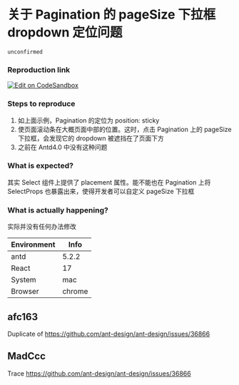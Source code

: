 # 关于 Pagination 的 pageSize 下拉框 dropdown 定位问题

`unconfirmed`

### Reproduction link

[![Edit on CodeSandbox](https://codesandbox.io/static/img/play-codesandbox.svg)](https://codesandbox.io/s/elated-driscoll-7fcy71?file=/src/App.tsx:126-127)

### Steps to reproduce

1. 如上面示例，Pagination 的定位为 position: sticky
2. 使页面滚动条在大概页面中部的位置。这时，点击 Pagination 上的 pageSize 下拉框，会发现它的 dropdown 被遮挡在了页面下方
3. 之前在 Antd4.0 中没有这种问题

### What is expected?

其实 Select 组件上提供了 placement 属性。能不能也在 Pagination 上将 SelectProps 也暴露出来，使得开发者可以自定义 pageSize 下拉框

### What is actually happening?

实际并没有任何办法修改

| Environment | Info   |
| ----------- | ------ |
| antd        | 5.2.2  |
| React       | 17     |
| System      | mac    |
| Browser     | chrome |

<!-- generated by ant-design-issue-helper. DO NOT REMOVE -->

## afc163

Duplicate of https://github.com/ant-design/ant-design/issues/36866

## MadCcc

Trace https://github.com/ant-design/ant-design/issues/36866
